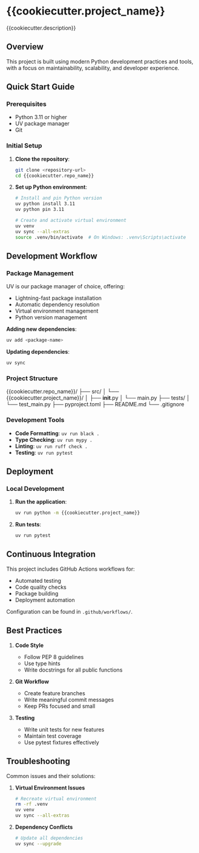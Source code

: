 # {{cookiecutter.project_name}}

{{cookiecutter.description}}

## Overview

This project is built using modern Python development practices and tools, with a focus on maintainability, scalability, and developer experience.

## Quick Start Guide

### Prerequisites

- Python 3.11 or higher
- UV package manager
- Git

### Initial Setup

1. **Clone the repository**:
   ```bash
   git clone <repository-url>
   cd {{cookiecutter.repo_name}}
   ```

2. **Set up Python environment**:
   ```bash
   # Install and pin Python version
   uv python install 3.11
   uv python pin 3.11

   # Create and activate virtual environment
   uv venv
   uv sync --all-extras
   source .venv/bin/activate  # On Windows: .venv\Scripts\activate
   ```

## Development Workflow

### Package Management

UV is our package manager of choice, offering:
- Lightning-fast package installation
- Automatic dependency resolution
- Virtual environment management
- Python version management

**Adding new dependencies**:
```bash
uv add <package-name>
```

**Updating dependencies**:
```bash
uv sync
```

### Project Structure


{{cookiecutter.repo_name}}/
├── src/
│   └── {{cookiecutter.project_name}}/
│       ├── __init__.py
│       └── main.py
├── tests/
│   └── test_main.py
├── pyproject.toml
├── README.md
└── .gitignore

### Development Tools

- **Code Formatting**: `uv run black .`
- **Type Checking**: `uv run mypy .`
- **Linting**: `uv run ruff check .`
- **Testing**: `uv run pytest`

## Deployment

### Local Development

1. **Run the application**:
   ```bash
   uv run python -m {{cookiecutter.project_name}}
   ```

2. **Run tests**:
   ```bash
   uv run pytest
   ```

## Continuous Integration

This project includes GitHub Actions workflows for:
- Automated testing
- Code quality checks
- Package building
- Deployment automation

Configuration can be found in `.github/workflows/`.



## Best Practices

1. **Code Style**
   - Follow PEP 8 guidelines
   - Use type hints
   - Write docstrings for all public functions

2. **Git Workflow**
   - Create feature branches
   - Write meaningful commit messages
   - Keep PRs focused and small

3. **Testing**
   - Write unit tests for new features
   - Maintain test coverage
   - Use pytest fixtures effectively

## Troubleshooting

Common issues and their solutions:

1. **Virtual Environment Issues**
   ```bash
   # Recreate virtual environment
   rm -rf .venv
   uv venv
   uv sync --all-extras
   ```

2. **Dependency Conflicts**
   ```bash
   # Update all dependencies
   uv sync --upgrade
   ```